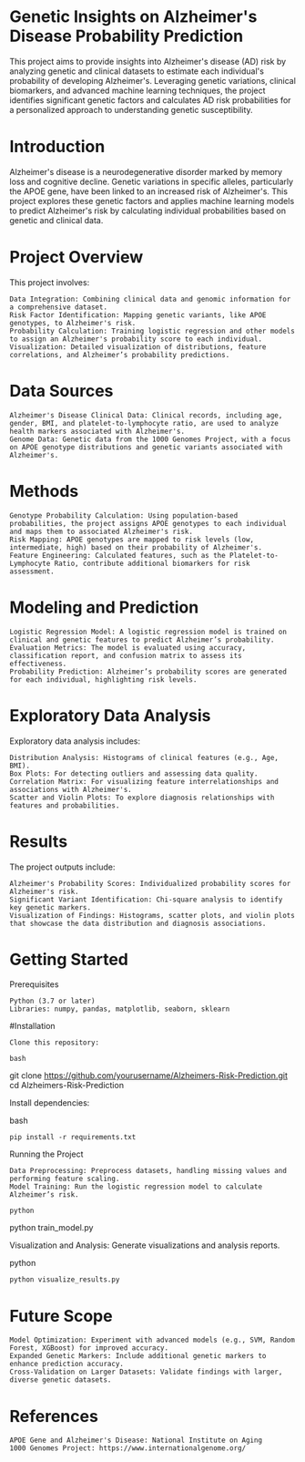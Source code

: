 # Genetic Insights on Alzheimer's Disease Probability Prediction
This project aims to provide insights into Alzheimer's disease (AD) risk by analyzing genetic and clinical datasets to estimate each individual's probability of developing Alzheimer's. Leveraging genetic variations, clinical biomarkers, and advanced machine learning techniques, the project identifies significant genetic factors and calculates AD risk probabilities for a personalized approach to understanding genetic susceptibility.

# Introduction
Alzheimer's disease is a neurodegenerative disorder marked by memory loss and cognitive decline. Genetic variations in specific alleles, particularly the APOE gene, have been linked to an increased risk of Alzheimer's. This project explores these genetic factors and applies machine learning models to predict Alzheimer's risk by calculating individual probabilities based on genetic and clinical data.

# Project Overview
This project involves:

    Data Integration: Combining clinical data and genomic information for a comprehensive dataset.
    Risk Factor Identification: Mapping genetic variants, like APOE genotypes, to Alzheimer's risk.
    Probability Calculation: Training logistic regression and other models to assign an Alzheimer's probability score to each individual.
    Visualization: Detailed visualization of distributions, feature correlations, and Alzheimer’s probability predictions.

# Data Sources
    Alzheimer's Disease Clinical Data: Clinical records, including age, gender, BMI, and platelet-to-lymphocyte ratio, are used to analyze health markers associated with Alzheimer's.
    Genome Data: Genetic data from the 1000 Genomes Project, with a focus on APOE genotype distributions and genetic variants associated with Alzheimer's.

# Methods
    Genotype Probability Calculation: Using population-based probabilities, the project assigns APOE genotypes to each individual and maps them to associated Alzheimer's risk.
    Risk Mapping: APOE genotypes are mapped to risk levels (low, intermediate, high) based on their probability of Alzheimer's.
    Feature Engineering: Calculated features, such as the Platelet-to-Lymphocyte Ratio, contribute additional biomarkers for risk assessment.

# Modeling and Prediction
    Logistic Regression Model: A logistic regression model is trained on clinical and genetic features to predict Alzheimer’s probability.
    Evaluation Metrics: The model is evaluated using accuracy, classification report, and confusion matrix to assess its effectiveness.
    Probability Prediction: Alzheimer’s probability scores are generated for each individual, highlighting risk levels.

# Exploratory Data Analysis
Exploratory data analysis includes:

    Distribution Analysis: Histograms of clinical features (e.g., Age, BMI).
    Box Plots: For detecting outliers and assessing data quality.
    Correlation Matrix: For visualizing feature interrelationships and associations with Alzheimer's.
    Scatter and Violin Plots: To explore diagnosis relationships with features and probabilities.

# Results
The project outputs include:

    Alzheimer's Probability Scores: Individualized probability scores for Alzheimer's risk.
    Significant Variant Identification: Chi-square analysis to identify key genetic markers.
    Visualization of Findings: Histograms, scatter plots, and violin plots that showcase the data distribution and diagnosis associations.

# Getting Started
Prerequisites

    Python (3.7 or later)
    Libraries: numpy, pandas, matplotlib, seaborn, sklearn

#Installation

    Clone this repository:

    bash

git clone https://github.com/yourusername/Alzheimers-Risk-Prediction.git
cd Alzheimers-Risk-Prediction

Install dependencies:

bash

    pip install -r requirements.txt

Running the Project

    Data Preprocessing: Preprocess datasets, handling missing values and performing feature scaling.
    Model Training: Run the logistic regression model to calculate Alzheimer’s risk.

    python

python train_model.py

Visualization and Analysis: Generate visualizations and analysis reports.

python

    python visualize_results.py

# Future Scope

    Model Optimization: Experiment with advanced models (e.g., SVM, Random Forest, XGBoost) for improved accuracy.
    Expanded Genetic Markers: Include additional genetic markers to enhance prediction accuracy.
    Cross-Validation on Larger Datasets: Validate findings with larger, diverse genetic datasets.

# References

    APOE Gene and Alzheimer's Disease: National Institute on Aging
    1000 Genomes Project: https://www.internationalgenome.org/
